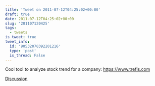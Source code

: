```yaml
---
title: 'Tweet on 2011-07-12T04:25:02+00:00'
draft: true
date: 2011-07-12T04:25:02+00:00
slug: '201107120425'
tags:
  - tweets
is_tweet: true
tweet_info:
  id: '90532070392201216'
  type: 'post'
  is_thread: False
---
```




Cool tool to analyze stock trend for a company: <https://www.trefis.com>

[Discussion](https://x.com/sytelus/status/90532070392201216)
